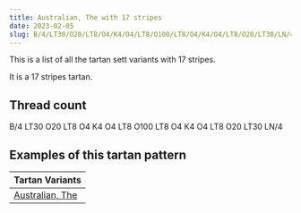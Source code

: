 ```yaml
---
title: Australian, The with 17 stripes
date: 2023-02-05
slug: B/4/LT30/O20/LT8/O4/K4/O4/LT8/O100/LT8/O4/K4/O4/LT8/O20/LT30/LN/4
---
```

This is a list of all the tartan sett variants with 17 stripes.

It is a 17 stripes tartan.


## Thread count
B/4 LT30 O20 LT8 O4 K4 O4 LT8 O100 LT8 O4 K4 O4 LT8 O20 LT30 LN/4

## Examples of this tartan pattern

| Tartan Variants |
|---------------|
| [Australian, The](/variants/b/4/lt30/o20/lt8/o4/k4/o4/lt8/o100/lt8/o4/k4/o4/lt8/o20/lt30/ln/4-b5480b0-k000000-lne0e0e0-lt806050-od08010)||
